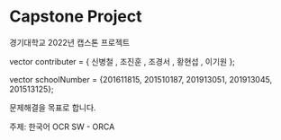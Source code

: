 # Capstone Project
경기대학교 2022년 캡스톤 프로젝트

vector<string> contributer = { 신병철 , 조진훈 , 조경서 , 황현섭 , 이기원 };

vector<int> schoolNumber = {201611815, 201510187, 201913051, 201913045, 201513125};

문제해결을 목표로 합니다.

주제: 한국어 OCR SW - ORCA

